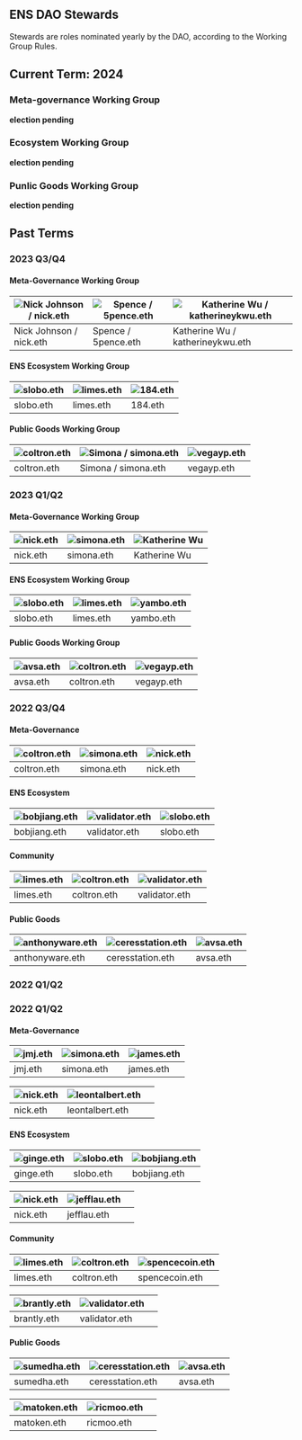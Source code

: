 ENS DAO Stewards
----------------


Stewards are roles nominated yearly by the DAO, according to the Working Group Rules. 


## Current Term: 2024

### Meta-governance Working Group

**election pending**


### Ecosystem Working Group

**election pending**


### Punlic Goods Working Group

**election pending**


## Past Terms

### 2023 Q3/Q4

#### Meta-Governance Working Group

| ![Nick Johnson / nick.eth](https://metadata.ens.domains/mainnet/avatar/nick.eth) | ![Spence / 5pence.eth](https://metadata.ens.domains/mainnet/avatar/5pence.eth) | ![Katherine Wu / katherineykwu.eth](https://metadata.ens.domains/mainnet/avatar/katherineykwu.eth) |
| --- | --- | --- |
| Nick Johnson / nick.eth | Spence / 5pence.eth | Katherine Wu / katherineykwu.eth |


#### ENS Ecosystem Working Group

| ![slobo.eth](https://metadata.ens.domains/mainnet/avatar/slobo.eth) | ![limes.eth](https://metadata.ens.domains/mainnet/avatar/limes.eth) | ![184.eth](https://metadata.ens.domains/mainnet/avatar/184.eth) |
| --- | --- | --- |
| slobo.eth | limes.eth | 184.eth |

#### Public Goods Working Group

| ![coltron.eth](https://metadata.ens.domains/mainnet/avatar/coltron.eth) | ![Simona / simona.eth](https://metadata.ens.domains/mainnet/avatar/simona.eth) | ![vegayp.eth](https://metadata.ens.domains/mainnet/avatar/vegayp.eth) |
| --- | --- | --- |
| coltron.eth | Simona / simona.eth | vegayp.eth |

### 2023 Q1/Q2

#### Meta-Governance Working Group

| ![nick.eth](https://metadata.ens.domains/mainnet/avatar/nick.eth) | ![simona.eth](https://metadata.ens.domains/mainnet/avatar/simona.eth) | ![Katherine Wu](https://metadata.ens.domains/mainnet/avatar/katherineykwu.eth) |
| --- | --- | --- |
| nick.eth | simona.eth | Katherine Wu |

#### ENS Ecosystem Working Group

| ![slobo.eth](https://metadata.ens.domains/mainnet/avatar/slobo.eth) | ![limes.eth](https://metadata.ens.domains/mainnet/avatar/limes.eth) | ![yambo.eth](https://metadata.ens.domains/mainnet/avatar/yambo.eth) |
| --- | --- | --- |
| slobo.eth | limes.eth | yambo.eth |

#### Public Goods Working Group

| ![avsa.eth](https://metadata.ens.domains/mainnet/avatar/avsa.eth) | ![coltron.eth](https://metadata.ens.domains/mainnet/avatar/coltron.eth) | ![vegayp.eth](https://metadata.ens.domains/mainnet/avatar/vegayp.eth) |
| --- | --- | --- |
| avsa.eth | coltron.eth | vegayp.eth |


### 2022 Q3/Q4

#### Meta-Governance

| ![coltron.eth](https://metadata.ens.domains/mainnet/avatar/coltron.eth) | ![simona.eth](https://metadata.ens.domains/mainnet/avatar/simona.eth) | ![nick.eth](https://metadata.ens.domains/mainnet/avatar/nick.eth) |
| --- | --- | --- |
| coltron.eth | simona.eth | nick.eth |

#### ENS Ecosystem

| ![bobjiang.eth](https://metadata.ens.domains/mainnet/avatar/bobjiang.eth) | ![validator.eth](https://metadata.ens.domains/mainnet/avatar/validator.eth) | ![slobo.eth](https://metadata.ens.domains/mainnet/avatar/slobo.eth) |
| --- | --- | --- |
| bobjiang.eth | validator.eth | slobo.eth |

#### Community

| ![limes.eth](https://metadata.ens.domains/mainnet/avatar/limes.eth) | ![coltron.eth](https://metadata.ens.domains/mainnet/avatar/coltron.eth) | ![validator.eth](https://metadata.ens.domains/mainnet/avatar/validator.eth) |
| --- | --- | --- |
| limes.eth | coltron.eth | validator.eth |

#### Public Goods

| ![anthonyware.eth](https://metadata.ens.domains/mainnet/avatar/anthonyware.eth) | ![ceresstation.eth](https://metadata.ens.domains/mainnet/avatar/ceresstation.eth) | ![avsa.eth](https://metadata.ens.domains/mainnet/avatar/avsa.eth) |
| --- | --- | --- |
| anthonyware.eth | ceresstation.eth | avsa.eth |



### 2022 Q1/Q2
### 2022 Q1/Q2

#### Meta-Governance

| ![jmj.eth](https://metadata.ens.domains/mainnet/avatar/jmj.eth) | ![simona.eth](https://metadata.ens.domains/mainnet/avatar/simona.eth) | ![james.eth](https://metadata.ens.domains/mainnet/avatar/james.eth) |
| --- | --- | --- |
| jmj.eth | simona.eth | james.eth |

| ![nick.eth](https://metadata.ens.domains/mainnet/avatar/nick.eth) | ![leontalbert.eth](https://metadata.ens.domains/mainnet/avatar/leontalbert.eth) |  |
| --- | --- | --- |
| nick.eth | leontalbert.eth |  |

#### ENS Ecosystem

| ![ginge.eth](https://metadata.ens.domains/mainnet/avatar/ginge.eth) | ![slobo.eth](https://metadata.ens.domains/mainnet/avatar/slobo.eth) | ![bobjiang.eth](https://metadata.ens.domains/mainnet/avatar/bobjiang.eth) |
| --- | --- | --- |
| ginge.eth | slobo.eth | bobjiang.eth |

| ![nick.eth](https://metadata.ens.domains/mainnet/avatar/nick.eth) | ![jefflau.eth](https://metadata.ens.domains/mainnet/avatar/jefflau.eth) |  |
| --- | --- | --- |
| nick.eth | jefflau.eth |  |

#### Community

| ![limes.eth](https://metadata.ens.domains/mainnet/avatar/limes.eth) | ![coltron.eth](https://metadata.ens.domains/mainnet/avatar/coltron.eth) | ![spencecoin.eth](https://metadata.ens.domains/mainnet/avatar/spencecoin.eth) |
| --- | --- | --- |
| limes.eth | coltron.eth | spencecoin.eth |

| ![brantly.eth](https://metadata.ens.domains/mainnet/avatar/brantly.eth) | ![validator.eth](https://metadata.ens.domains/mainnet/avatar/validator.eth) |  |
| --- | --- | --- |
| brantly.eth | validator.eth |  |

#### Public Goods

| ![sumedha.eth](https://metadata.ens.domains/mainnet/avatar/sumedha.eth) | ![ceresstation.eth](https://metadata.ens.domains/mainnet/avatar/ceresstation.eth) | ![avsa.eth](https://metadata.ens.domains/mainnet/avatar/avsa.eth) |
| --- | --- | --- |
| sumedha.eth | ceresstation.eth | avsa.eth |

| ![matoken.eth](https://metadata.ens.domains/mainnet/avatar/matoken.eth) | ![ricmoo.eth](https://metadata.ens.domains/mainnet/avatar/ricmoo.eth) |  |
| --- | --- | --- |
| matoken.eth | ricmoo.eth |  |
